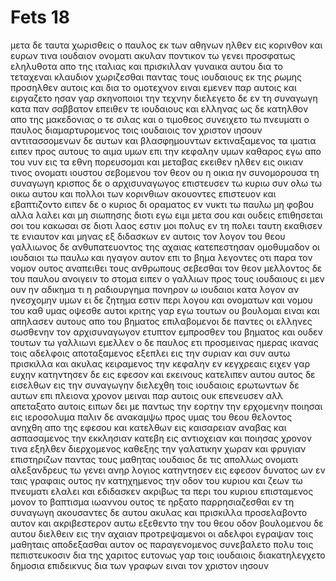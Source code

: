 # Fets 18
μετα δε ταυτα χωρισθεις ο παυλος εκ των αθηνων ηλθεν εις κορινθον
και ευρων τινα ιουδαιον ονοματι ακυλαν ποντικον τω γενει προσφατως εληλυθοτα απο της ιταλιας και πρισκιλλαν γυναικα αυτου δια το τεταχεναι κλαυδιον χωριζεσθαι παντας τους ιουδαιους εκ της ρωμης προσηλθεν αυτοις 
και δια το ομοτεχνον ειναι εμενεν παρ αυτοις και ειργαζετο ησαν γαρ σκηνοποιοι την τεχνην
διελεγετο δε εν τη συναγωγη κατα παν σαββατον επειθεν τε ιουδαιους και ελληνας
ως δε κατηλθον απο της μακεδονιας ο τε σιλας και ο τιμοθεος συνειχετο τω πνευματι ο παυλος διαμαρτυρομενος τοις ιουδαιοις τον χριστον ιησουν 
αντιτασσομενων δε αυτων και βλασφημουντων εκτιναξαμενος τα ιματια ειπεν προς αυτους το αιμα υμων επι την κεφαλην υμων καθαρος εγω απο του νυν εις τα εθνη πορευσομαι
και μεταβας εκειθεν ηλθεν εις οικιαν τινος ονοματι ιουστου σεβομενου τον θεον ου η οικια ην συνομορουσα τη συναγωγη
κρισπος δε ο αρχισυναγωγος επιστευσεν τω κυριω συν ολω τω οικω αυτου και πολλοι των κορινθιων ακουοντες επιστευον και εβαπτιζοντο
ειπεν δε ο κυριος δι οραματος εν νυκτι τω παυλω μη φοβου αλλα λαλει και μη σιωπησης
διοτι εγω ειμι μετα σου και ουδεις επιθησεται σοι του κακωσαι σε διοτι λαος εστιν μοι πολυς εν τη πολει ταυτη
εκαθισεν τε ενιαυτον και μηνας εξ διδασκων εν αυτοις τον λογον του θεου 
γαλλιωνος δε ανθυπατευοντος της αχαιας κατεπεστησαν ομοθυμαδον οι ιουδαιοι τω παυλω και ηγαγον αυτον επι το βημα
λεγοντες οτι παρα τον νομον ουτος αναπειθει τους ανθρωπους σεβεσθαι τον θεον
μελλοντος δε του παυλου ανοιγειν το στομα ειπεν ο γαλλιων προς τους ιουδαιους ει μεν ουν ην αδικημα τι η ραδιουργημα πονηρον ω ιουδαιοι κατα λογον αν ηνεσχομην υμων
ει δε ζητημα εστιν περι λογου και ονοματων και νομου του καθ υμας οψεσθε αυτοι κριτης γαρ εγω τουτων ου βουλομαι ειναι
και απηλασεν αυτους απο του βηματος
επιλαβομενοι δε παντες οι ελληνες σωσθενην τον αρχισυναγωγον ετυπτον εμπροσθεν του βηματος και ουδεν τουτων τω γαλλιωνι εμελλεν
ο δε παυλος ετι προσμεινας ημερας ικανας τοις αδελφοις αποταξαμενος εξεπλει εις την συριαν και συν αυτω πρισκιλλα και ακυλας κειραμενος την κεφαλην εν κεγχρεαις ειχεν γαρ ευχην
κατηντησεν δε εις εφεσον και εκεινους κατελιπεν αυτου αυτος δε εισελθων εις την συναγωγην διελεχθη τοις ιουδαιοις
ερωτωντων δε αυτων επι πλειονα χρονον μειναι παρ αυτοις ουκ επενευσεν 
αλλ απεταξατο αυτοις ειπων δει με παντως την εορτην την ερχομενην ποιησαι εις ιεροσολυμα παλιν δε ανακαμψω προς υμας του θεου θελοντος ανηχθη απο της εφεσου
και κατελθων εις καισαρειαν αναβας και ασπασαμενος την εκκλησιαν κατεβη εις αντιοχειαν
και ποιησας χρονον τινα εξηλθεν διερχομενος καθεξης την γαλατικην χωραν και φρυγιαν επιστηριζων παντας τους μαθητας
ιουδαιος δε τις απολλως ονοματι αλεξανδρευς τω γενει ανηρ λογιος κατηντησεν εις εφεσον δυνατος ων εν ταις γραφαις
ουτος ην κατηχημενος την οδον του κυριου και ζεων τω πνευματι ελαλει και εδιδασκεν ακριβως τα περι του κυριου επισταμενος μονον το βαπτισμα ιωαννου
ουτος τε ηρξατο παρρησιαζεσθαι εν τη συναγωγη ακουσαντες δε αυτου ακυλας και πρισκιλλα προσελαβοντο αυτον και ακριβεστερον αυτω εξεθεντο την του θεου οδον
βουλομενου δε αυτου διελθειν εις την αχαιαν προτρεψαμενοι οι αδελφοι εγραψαν τοις μαθηταις αποδεξασθαι αυτον ος παραγενομενος συνεβαλετο πολυ τοις πεπιστευκοσιν δια της χαριτος
ευτονως γαρ τοις ιουδαιοις διακατηλεγχετο δημοσια επιδεικνυς δια των γραφων ειναι τον χριστον ιησουν
